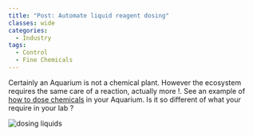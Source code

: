 ```yaml
---
title: "Post: Automate liquid reagent dosing"
classes: wide
categories:
  - Industry
tags:
  - Control
  - Fine Chemicals
---
```

Certainly an Aquarium is not a chemical plant. However the ecosystem requires the same care of a reaction, actually more !. See an example of [how to dose chemicals](https://learn.adafruit.com/reef-pi-guide-5-dosing-controller) in your Aquarium. Is it so different of what your require in your lab ?

![dosing liquids](https://cdn-learn.adafruit.com/assets/assets/000/062/684/large1024/components_C5A75AE6-769C-4E97-9839-3DF217A8EEF1.jpeg?1538263744)


